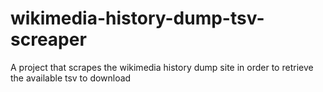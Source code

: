 # wikimedia-history-dump-tsv-screaper
A project that scrapes the wikimedia history dump site in order to retrieve the available tsv to download
